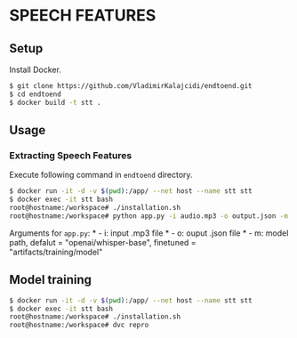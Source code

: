 # SPEECH FEATURES

## Setup
Install Docker.

```sh
$ git clone https://github.com/VladimirKalajcidi/endtoend.git
$ cd endtoend
$ docker build -t stt .
```

## Usage
### Extracting Speech Features 
Execute following command in `endtoend` directory.

```sh
$ docker run -it -d -v $(pwd):/app/ --net host --name stt stt
$ docker exec -it stt bash
root@hostname:/workspace# ./installation.sh
root@hostname:/workspace# python app.py -i audio.mp3 -o output.json -m openai/whisper-small 
```
Arguments for `app.py`:
    * - i: input .mp3 file
    * - o: ouput .json file
    * - m: model path, defalut = "openai/whisper-base", finetuned = "artifacts/training/model"


## Model training
```sh
$ docker run -it -d -v $(pwd):/app/ --net host --name stt stt
$ docker exec -it stt bash
root@hostname:/workspace# ./installation.sh
root@hostname:/workspace# dvc repro
```